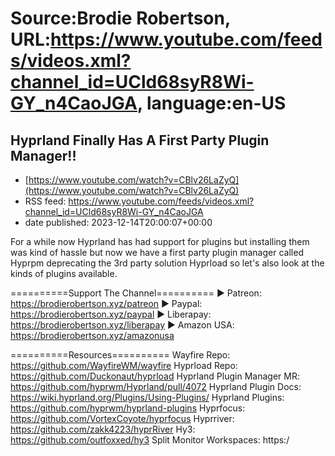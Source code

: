 # Source:Brodie Robertson, URL:https://www.youtube.com/feeds/videos.xml?channel_id=UCld68syR8Wi-GY_n4CaoJGA, language:en-US

## Hyprland Finally Has A First Party Plugin Manager!!
 - [https://www.youtube.com/watch?v=CBlv26LaZyQ](https://www.youtube.com/watch?v=CBlv26LaZyQ)
 - RSS feed: https://www.youtube.com/feeds/videos.xml?channel_id=UCld68syR8Wi-GY_n4CaoJGA
 - date published: 2023-12-14T20:00:07+00:00

For a while now Hyprland has had support for plugins but installing them was kind of hassle but now we have a first party plugin manager called Hyprpm deprecating the 3rd party solution Hyprload so let's also look at the kinds of plugins available.

==========Support The Channel==========
► Patreon: https://brodierobertson.xyz/patreon
► Paypal: https://brodierobertson.xyz/paypal
► Liberapay: https://brodierobertson.xyz/liberapay
► Amazon USA: https://brodierobertson.xyz/amazonusa

==========Resources==========
Wayfire Repo: https://github.com/WayfireWM/wayfire
Hyprload Repo: https://github.com/Duckonaut/hyprload
Hyprland Plugin Manager MR: https://github.com/hyprwm/Hyprland/pull/4072
Hyprland Plugin Docs: https://wiki.hyprland.org/Plugins/Using-Plugins/
Hyprland Plugins: https://github.com/hyprwm/hyprland-plugins
Hyprfocus: https://github.com/VortexCoyote/hyprfocus
Hyprriver: https://github.com/zakk4223/hyprRiver
Hy3: https://github.com/outfoxxed/hy3
Split Monitor Workspaces: https:/

